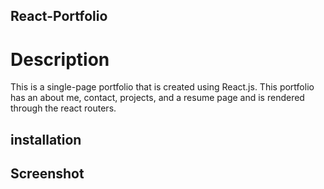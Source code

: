 ## React-Portfolio

# Description 
This is a single-page portfolio that is created using React.js. This portfolio has an about me, contact, projects, and a resume page and is rendered through the react routers.

## installation

## Screenshot